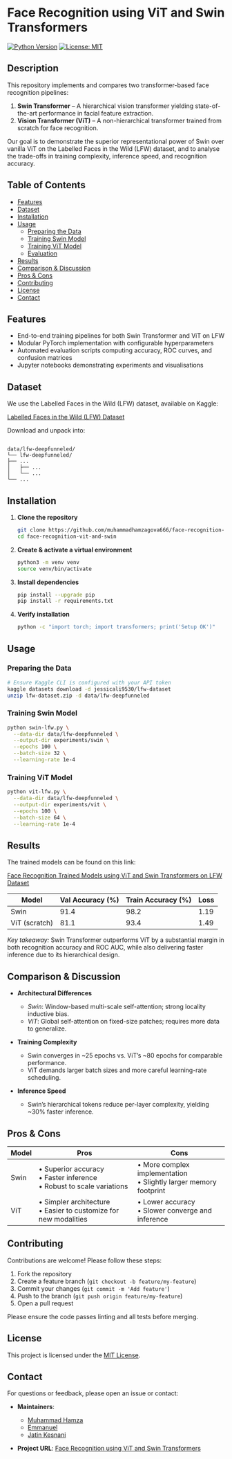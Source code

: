 # Face Recognition using ViT and Swin Transformers

[![Python Version](https://img.shields.io/badge/python-3.11%2B-blue.svg)](https://www.python.org/)
[![License: MIT](https://img.shields.io/badge/License-MIT-yellow.svg)](LICENSE)

## Description

This repository implements and compares two transformer-based face recognition pipelines:
1. **Swin Transformer** – A hierarchical vision transformer yielding state-of-the-art performance in facial feature extraction.  
2. **Vision Transformer (ViT)** – A non-hierarchical transformer trained from scratch for face recognition.

Our goal is to demonstrate the superior representational power of Swin over vanilla ViT on the Labelled Faces in the Wild (LFW) dataset, and to analyse the trade-offs in training complexity, inference speed, and recognition accuracy.

## Table of Contents

- [Features](#features)  
- [Dataset](#dataset)  
- [Installation](#installation)  
- [Usage](#usage)  
  - [Preparing the Data](#preparing-the-data)  
  - [Training Swin Model](#training-swin-model)  
  - [Training ViT Model](#training-vit-model)  
  - [Evaluation](#evaluation)  
- [Results](#results)  
- [Comparison & Discussion](#comparison--discussion)  
- [Pros & Cons](#pros--cons)  
- [Contributing](#contributing)  
- [License](#license)  
- [Contact](#contact)  

## Features

- End-to-end training pipelines for both Swin Transformer and ViT on LFW  
- Modular PyTorch implementation with configurable hyperparameters  
- Automated evaluation scripts computing accuracy, ROC curves, and confusion matrices  
- Jupyter notebooks demonstrating experiments and visualisations  

## Dataset

We use the Labelled Faces in the Wild (LFW) dataset, available on Kaggle:

[Labelled Faces in the Wild (LFW) Dataset](https://www.kaggle.com/datasets/jessicali9530/lfw-dataset)

Download and unpack into:
```

data/lfw-deepfunneled/
└── lfw-deepfunneled/
├── ...
│   ├── ...
│   └── ...
└── ...

````

## Installation

1. **Clone the repository**  
   ```bash
   git clone https://github.com/muhammadhamzagova666/face-recognition-vit-and-swin.git
   cd face-recognition-vit-and-swin
   ```

2. **Create & activate a virtual environment**

   ```bash
   python3 -m venv venv
   source venv/bin/activate
   ```

3. **Install dependencies**

   ```bash
   pip install --upgrade pip
   pip install -r requirements.txt
   ```

4. **Verify installation**

   ```bash
   python -c "import torch; import transformers; print('Setup OK')"
   ```

## Usage

### Preparing the Data

```bash
# Ensure Kaggle CLI is configured with your API token
kaggle datasets download -d jessicali9530/lfw-dataset
unzip lfw-dataset.zip -d data/lfw-deepfunneled
```

### Training Swin Model

```bash
python swin-lfw.py \
  --data-dir data/lfw-deepfunneled \
  --output-dir experiments/swin \
  --epochs 100 \
  --batch-size 32 \
  --learning-rate 1e-4
```

### Training ViT Model

```bash
python vit-lfw.py \
  --data-dir data/lfw-deepfunneled \
  --output-dir experiments/vit \
  --epochs 100 \
  --batch-size 64 \
  --learning-rate 1e-4
```

## Results

The trained models can be found on this link:

[Face Recognition Trained Models using ViT and Swin Transformers on LFW Dataset](https://drive.google.com/drive/folders/1hbdr1LVDz2pHtKFv55q0Lo3KviPJVt1t?usp=drive_link)

| Model         | Val Accuracy (%) | Train Accuracy (%) | Loss |
| ------------- | ---------------- | ------------------ | ---- |
| Swin          | 91.4             | 98.2               | 1.19 |
| ViT (scratch) | 81.1             | 93.4               | 1.49 |

*Key takeaway:* Swin Transformer outperforms ViT by a substantial margin in both recognition accuracy and ROC AUC, while also delivering faster inference due to its hierarchical design.

## Comparison & Discussion

* **Architectural Differences**

  * *Swin*: Window-based multi-scale self-attention; strong locality inductive bias.
  * *ViT*: Global self-attention on fixed-size patches; requires more data to generalize.

* **Training Complexity**

  * Swin converges in \~25 epochs vs. ViT’s \~80 epochs for comparable performance.
  * ViT demands larger batch sizes and more careful learning-rate scheduling.

* **Inference Speed**

  * Swin’s hierarchical tokens reduce per-layer complexity, yielding \~30% faster inference.

## Pros & Cons

| Model | Pros                                                                      | Cons                                                                |
| ----- | ------------------------------------------------------------------------- | ------------------------------------------------------------------- |
| Swin  | • Superior accuracy<br>• Faster inference<br>• Robust to scale variations | • More complex implementation<br>• Slightly larger memory footprint |
| ViT   | • Simpler architecture<br>• Easier to customize for new modalities        | • Lower accuracy<br>• Slower converge and inference                 |

## Contributing

Contributions are welcome! Please follow these steps:

1. Fork the repository
2. Create a feature branch (`git checkout -b feature/my-feature`)
3. Commit your changes (`git commit -m 'Add feature'`)
4. Push to the branch (`git push origin feature/my-feature`)
5. Open a pull request

Please ensure the code passes linting and all tests before merging.

## License

This project is licensed under the [MIT License](LICENSE).

## Contact

For questions or feedback, please open an issue or contact:

* **Maintainers**:
  - [Muhammad Hamza](https://github.com/muhammadhamzagova666/)
  - [Emmanuel](https://github.com/emmanuelmoon/)
  - [Jatin Kesnani](https://github.com/Jatin-Kesnani/)

* **Project URL**: [Face Recognition using ViT and Swin Transformers](https://github.com/muhammadhamzagova666/face-recognition-vit-and-swin/)
